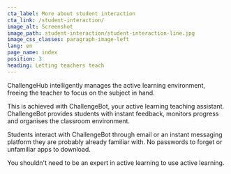 ```yaml
---
cta_label: More about student interaction
cta_link: /student-interaction/
image_alt: Screenshot
image_path: student-interaction/student-interaction-line.jpg
image_css_classes: paragraph-image-left
lang: en
page_name: index
position: 3
heading: Letting teachers teach
---
```


ChallengeHub intelligently manages the active learning environment, freeing the teacher to focus on the subject in hand.

This is achieved with ChallengeBot, your active learning teaching assistant. ChallengeBot provides students with instant feedback, monitors progress and organises the classroom environment.

Students interact with ChallengeBot through email or an instant messaging platform they are probably already familiar with. No passwords to forget or unfamiliar apps to download.

You shouldn't need to be an expert in active learning to use active learning.
